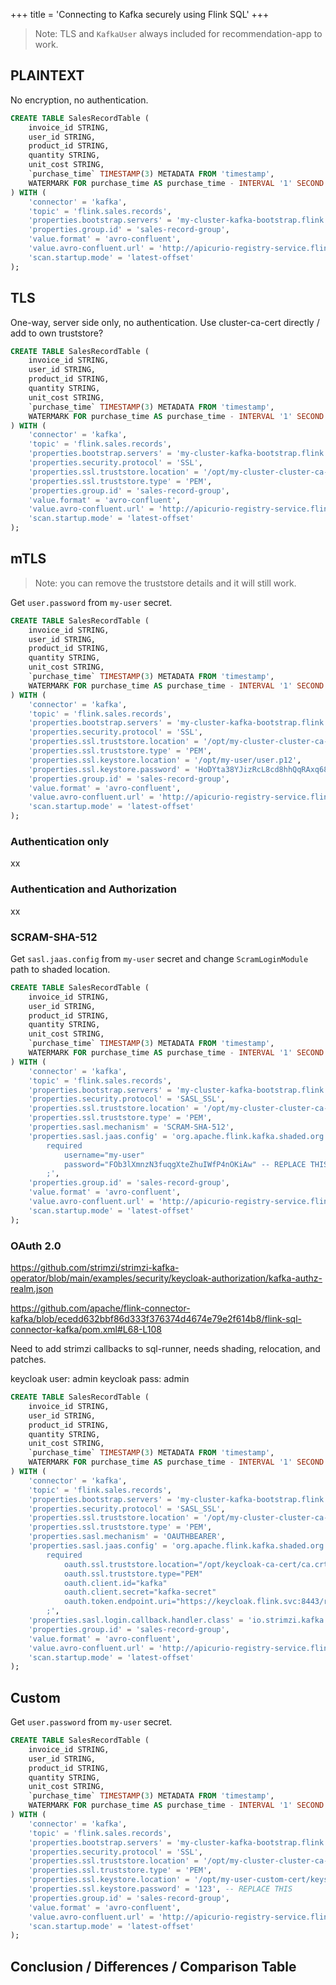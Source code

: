 +++
title = 'Connecting to Kafka securely using Flink SQL'
+++

> Note: TLS and `KafkaUser` always included for recommendation-app to work.

## PLAINTEXT

No encryption, no authentication.

```sql
CREATE TABLE SalesRecordTable ( 
    invoice_id STRING, 
    user_id STRING, 
    product_id STRING, 
    quantity STRING, 
    unit_cost STRING, 
    `purchase_time` TIMESTAMP(3) METADATA FROM 'timestamp', 
    WATERMARK FOR purchase_time AS purchase_time - INTERVAL '1' SECOND 
) WITH ( 
    'connector' = 'kafka',
    'topic' = 'flink.sales.records', 
    'properties.bootstrap.servers' = 'my-cluster-kafka-bootstrap.flink.svc:9092', 
    'properties.group.id' = 'sales-record-group', 
    'value.format' = 'avro-confluent', 
    'value.avro-confluent.url' = 'http://apicurio-registry-service.flink.svc:8080/apis/ccompat/v6', 
    'scan.startup.mode' = 'latest-offset'
); 
```

## TLS

One-way, server side only, no authentication. Use cluster-ca-cert directly / add to own truststore?

```sql
CREATE TABLE SalesRecordTable ( 
    invoice_id STRING, 
    user_id STRING, 
    product_id STRING, 
    quantity STRING, 
    unit_cost STRING, 
    `purchase_time` TIMESTAMP(3) METADATA FROM 'timestamp', 
    WATERMARK FOR purchase_time AS purchase_time - INTERVAL '1' SECOND 
) WITH ( 
    'connector' = 'kafka',
    'topic' = 'flink.sales.records',
    'properties.bootstrap.servers' = 'my-cluster-kafka-bootstrap.flink.svc:9093',
    'properties.security.protocol' = 'SSL',
    'properties.ssl.truststore.location' = '/opt/my-cluster-cluster-ca-cert/ca.crt',
    'properties.ssl.truststore.type' = 'PEM',
    'properties.group.id' = 'sales-record-group',
    'value.format' = 'avro-confluent',
    'value.avro-confluent.url' = 'http://apicurio-registry-service.flink.svc:8080/apis/ccompat/v6',
    'scan.startup.mode' = 'latest-offset'
);
```

## mTLS

> Note: you can remove the truststore details and it will still work.

Get `user.password` from `my-user` secret.

```sql
CREATE TABLE SalesRecordTable ( 
    invoice_id STRING, 
    user_id STRING, 
    product_id STRING, 
    quantity STRING, 
    unit_cost STRING, 
    `purchase_time` TIMESTAMP(3) METADATA FROM 'timestamp', 
    WATERMARK FOR purchase_time AS purchase_time - INTERVAL '1' SECOND 
) WITH ( 
    'connector' = 'kafka',
    'topic' = 'flink.sales.records',
    'properties.bootstrap.servers' = 'my-cluster-kafka-bootstrap.flink.svc:9094',
    'properties.security.protocol' = 'SSL',
    'properties.ssl.truststore.location' = '/opt/my-cluster-cluster-ca-cert/ca.crt',
    'properties.ssl.truststore.type' = 'PEM',
    'properties.ssl.keystore.location' = '/opt/my-user/user.p12',
    'properties.ssl.keystore.password' = 'HoDYta38YJizRcL8cd8hhQqRAxq68gKe', -- REPLACE THIS
    'properties.group.id' = 'sales-record-group',
    'value.format' = 'avro-confluent',
    'value.avro-confluent.url' = 'http://apicurio-registry-service.flink.svc:8080/apis/ccompat/v6',
    'scan.startup.mode' = 'latest-offset'
);
```

### Authentication only

xx

### Authentication and Authorization

xx

### SCRAM-SHA-512

Get `sasl.jaas.config` from `my-user` secret and change `ScramLoginModule` path to shaded location.

```sql
CREATE TABLE SalesRecordTable ( 
    invoice_id STRING, 
    user_id STRING, 
    product_id STRING, 
    quantity STRING, 
    unit_cost STRING, 
    `purchase_time` TIMESTAMP(3) METADATA FROM 'timestamp', 
    WATERMARK FOR purchase_time AS purchase_time - INTERVAL '1' SECOND 
) WITH ( 
    'connector' = 'kafka',
    'topic' = 'flink.sales.records',
    'properties.bootstrap.servers' = 'my-cluster-kafka-bootstrap.flink.svc:9094',
    'properties.security.protocol' = 'SASL_SSL',
    'properties.ssl.truststore.location' = '/opt/my-cluster-cluster-ca-cert/ca.crt',
    'properties.ssl.truststore.type' = 'PEM',
    'properties.sasl.mechanism' = 'SCRAM-SHA-512',
    'properties.sasl.jaas.config' = 'org.apache.flink.kafka.shaded.org.apache.kafka.common.security.scram.ScramLoginModule
        required
            username="my-user"
            password="FOb3lXmnzN3fuqgXteZhuIWfP4nOKiAw" -- REPLACE THIS
        ;',
    'properties.group.id' = 'sales-record-group',
    'value.format' = 'avro-confluent',
    'value.avro-confluent.url' = 'http://apicurio-registry-service.flink.svc:8080/apis/ccompat/v6',
    'scan.startup.mode' = 'latest-offset'
);
```

### OAuth 2.0

https://github.com/strimzi/strimzi-kafka-operator/blob/main/examples/security/keycloak-authorization/kafka-authz-realm.json

https://github.com/apache/flink-connector-kafka/blob/ecedd632bbf86d333f376374d4674e79e2f614b8/flink-sql-connector-kafka/pom.xml#L68-L108

Need to add strimzi callbacks to sql-runner, needs shading, relocation, and patches.

keycloak user: admin
keycloak pass: admin

```sql
CREATE TABLE SalesRecordTable (
    invoice_id STRING,
    user_id STRING,
    product_id STRING,
    quantity STRING,
    unit_cost STRING,
    `purchase_time` TIMESTAMP(3) METADATA FROM 'timestamp',
    WATERMARK FOR purchase_time AS purchase_time - INTERVAL '1' SECOND
) WITH ( 
    'connector' = 'kafka',
    'topic' = 'flink.sales.records',
    'properties.bootstrap.servers' = 'my-cluster-kafka-bootstrap.flink.svc:9094',
    'properties.security.protocol' = 'SASL_SSL',
    'properties.ssl.truststore.location' = '/opt/my-cluster-cluster-ca-cert/ca.crt',
    'properties.ssl.truststore.type' = 'PEM',
    'properties.sasl.mechanism' = 'OAUTHBEARER',
    'properties.sasl.jaas.config' = 'org.apache.flink.kafka.shaded.org.apache.kafka.common.security.oauthbearer.OAuthBearerLoginModule
        required
            oauth.ssl.truststore.location="/opt/keycloak-ca-cert/ca.crt"
            oauth.ssl.truststore.type="PEM"
            oauth.client.id="kafka"
            oauth.client.secret="kafka-secret"
            oauth.token.endpoint.uri="https://keycloak.flink.svc:8443/realms/kafka-authz/protocol/openid-connect/token"
        ;',
    'properties.sasl.login.callback.handler.class' = 'io.strimzi.kafka.oauth.client.JaasClientOauthLoginCallbackHandler',
    'properties.group.id' = 'sales-record-group',
    'value.format' = 'avro-confluent',
    'value.avro-confluent.url' = 'http://apicurio-registry-service.flink.svc:8080/apis/ccompat/v6',
    'scan.startup.mode' = 'latest-offset'
);
```

## Custom

Get `user.password` from `my-user` secret.

```sql
CREATE TABLE SalesRecordTable (
    invoice_id STRING,
    user_id STRING,
    product_id STRING,
    quantity STRING,
    unit_cost STRING,
    `purchase_time` TIMESTAMP(3) METADATA FROM 'timestamp',
    WATERMARK FOR purchase_time AS purchase_time - INTERVAL '1' SECOND
) WITH ( 
    'connector' = 'kafka',
    'topic' = 'flink.sales.records',
    'properties.bootstrap.servers' = 'my-cluster-kafka-bootstrap.flink.svc:9094',
    'properties.security.protocol' = 'SSL',
    'properties.ssl.truststore.location' = '/opt/my-cluster-cluster-ca-cert/ca.crt',
    'properties.ssl.truststore.type' = 'PEM',
    'properties.ssl.keystore.location' = '/opt/my-user-custom-cert/keystore.p12',
    'properties.ssl.keystore.password' = '123', -- REPLACE THIS
    'properties.group.id' = 'sales-record-group',
    'value.format' = 'avro-confluent',
    'value.avro-confluent.url' = 'http://apicurio-registry-service.flink.svc:8080/apis/ccompat/v6',
    'scan.startup.mode' = 'latest-offset'
);
```

## Conclusion / Differences / Comparison Table

